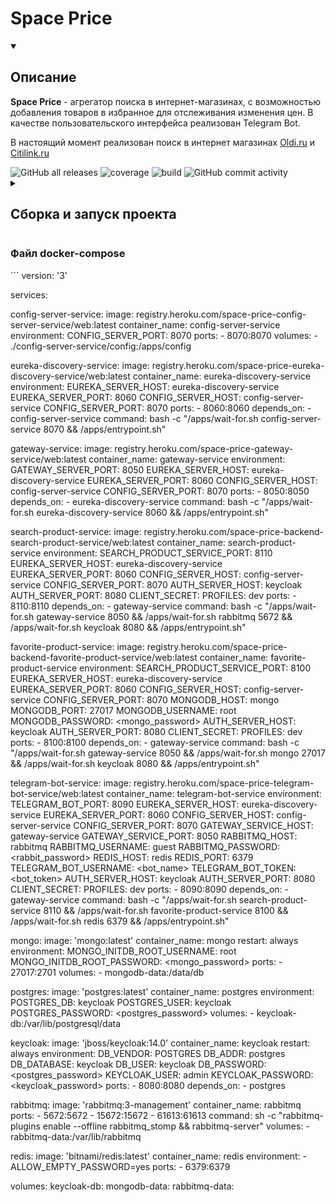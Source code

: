 # Space Price
<details open=""><summary><h2>Описание</h2></summary>
  <div>
    <b>Space Price</b> - агрегатор поиска в интернет-магазинах, с возможностью добавления товаров в избранное для отслеживания изменения цен. 
    В качестве пользовательского интерфейса реализован Telegram Bot.
  </div>
  <p></p>
  <div>
    В настоящий момент реализован поиск в интернет магазинах <a href="https://www.oldi.ru/">Oldi.ru</a> и <a href="https://citilink.ru/">Citilink.ru</a>
  </div>
  <p></p>
  <img alt="GitHub all releases" src="https://img.shields.io/github/downloads/Geek-Team-Development/market-analyzer/total?color=brightgreen">
  <img alt="coverage" src="https://img.shields.io/badge/coverage-60%25-yellow">
  <img alt="build" src="https://img.shields.io/badge/build-passing-brightgreen">
  <img alt="GitHub commit activity" src="https://img.shields.io/github/commit-activity/w/Geek-Team-Development/market-analyzer">
</details>
<details><summary><h2>Сборка и запуск проекта</h2></summary>
<h3>Сборка проекта:</h3>
```
mvn clean install
```
<h3>Запуск проекта:</h3>
```
docker-compose up -d
```
</details>
<h3>Файл docker-compose</h3>
```
version: '3'

services:

  config-server-service:
    image: registry.heroku.com/space-price-config-server-service/web:latest
    container_name: config-server-service
    environment:
      CONFIG_SERVER_PORT: 8070
    ports:
      - 8070:8070
    volumes:
      - ./config-server-service/config:/apps/config

  eureka-discovery-service:
    image: registry.heroku.com/space-price-eureka-discovery-service/web:latest
    container_name: eureka-discovery-service
    environment:
      EUREKA_SERVER_HOST: eureka-discovery-service
      EUREKA_SERVER_PORT: 8060
      CONFIG_SERVER_HOST: config-server-service
      CONFIG_SERVER_PORT: 8070
    ports:
      - 8060:8060
    depends_on:
      - config-server-service
    command: bash -c "/apps/wait-for.sh config-server-service 8070 && /apps/entrypoint.sh"

  gateway-service:
    image: registry.heroku.com/space-price-gateway-service/web:latest
    container_name: gateway-service
    environment:
      GATEWAY_SERVER_PORT: 8050
      EUREKA_SERVER_HOST: eureka-discovery-service
      EUREKA_SERVER_PORT: 8060
      CONFIG_SERVER_HOST: config-server-service
      CONFIG_SERVER_PORT: 8070
    ports:
      - 8050:8050
    depends_on:
      - eureka-discovery-service
    command: bash -c "/apps/wait-for.sh eureka-discovery-service 8060 && /apps/entrypoint.sh"

  search-product-service:
    image: registry.heroku.com/space-price-backend-search-product-service/web:latest
    container_name: search-product-service
    environment:
      SEARCH_PRODUCT_SERVICE_PORT: 8110
      EUREKA_SERVER_HOST: eureka-discovery-service
      EUREKA_SERVER_PORT: 8060
      CONFIG_SERVER_HOST: config-server-service
      CONFIG_SERVER_PORT: 8070
      AUTH_SERVER_HOST: keycloak
      AUTH_SERVER_PORT: 8080
      CLIENT_SECRET: <secret>
      PROFILES: dev
    ports:
      - 8110:8110
    depends_on:
      - gateway-service
    command: bash -c "/apps/wait-for.sh gateway-service 8050 && /apps/wait-for.sh rabbitmq 5672 && /apps/wait-for.sh keycloak 8080 && /apps/entrypoint.sh"

  favorite-product-service:
    image: registry.heroku.com/space-price-backend-favorite-product-service/web:latest
    container_name: favorite-product-service
    environment:
      SEARCH_PRODUCT_SERVICE_PORT: 8100
      EUREKA_SERVER_HOST: eureka-discovery-service
      EUREKA_SERVER_PORT: 8060
      CONFIG_SERVER_HOST: config-server-service
      CONFIG_SERVER_PORT: 8070
      MONGODB_HOST: mongo
      MONGODB_PORT: 27017
      MONGODB_USERNAME: root
      MONGODB_PASSWORD: <mongo_password>
      AUTH_SERVER_HOST: keycloak
      AUTH_SERVER_PORT: 8080
      CLIENT_SECRET: <secret>
      PROFILES: dev
    ports:
      - 8100:8100
    depends_on:
      - gateway-service
    command: bash -c "/apps/wait-for.sh gateway-service 8050 && /apps/wait-for.sh mongo 27017 && /apps/wait-for.sh keycloak 8080 && /apps/entrypoint.sh"

  telegram-bot-service:
    image: registry.heroku.com/space-price-telegram-bot-service/web:latest
    container_name: telegram-bot-service
    environment:
      TELEGRAM_BOT_PORT: 8090
      EUREKA_SERVER_HOST: eureka-discovery-service
      EUREKA_SERVER_PORT: 8060
      CONFIG_SERVER_HOST: config-server-service
      CONFIG_SERVER_PORT: 8070
      GATEWAY_SERVICE_HOST: gateway-service
      GATEWAY_SERVICE_PORT: 8050
      RABBITMQ_HOST: rabbitmq
      RABBITMQ_USERNAME: guest
      RABBITMQ_PASSWORD: <rabbit_password>
      REDIS_HOST: redis
      REDIS_PORT: 6379
      TELEGRAM_BOT_USERNAME: <bot_name>
      TELEGRAM_BOT_TOKEN: <bot_token>
      AUTH_SERVER_HOST: keycloak
      AUTH_SERVER_PORT: 8080
      CLIENT_SECRET: <secret>
      PROFILES: dev
    ports:
      - 8090:8090
    depends_on:
      - gateway-service
    command: bash -c "/apps/wait-for.sh search-product-service 8110 && /apps/wait-for.sh favorite-product-service 8100 && /apps/wait-for.sh redis 6379 && /apps/entrypoint.sh"

  mongo:
    image: 'mongo:latest'
    container_name: mongo
    restart: always
    environment:
      MONGO_INITDB_ROOT_USERNAME: root
      MONGO_INITDB_ROOT_PASSWORD: <mongo_password>
    ports:
      - 27017:2701
    volumes:
      - mongodb-data:/data/db

  postgres:
    image: 'postgres:latest'
    container_name: postgres
    environment:
      POSTGRES_DB: keycloak
      POSTGRES_USER: keycloak
      POSTGRES_PASSWORD: <postgres_password>
    volumes:
      - keycloak-db:/var/lib/postgresql/data

  keycloak:
    image: 'jboss/keycloak:14.0'
    container_name: keycloak
    restart: always
    environment:
      DB_VENDOR: POSTGRES
      DB_ADDR: postgres
      DB_DATABASE: keycloak
      DB_USER: keycloak
      DB_PASSWORD: <postgres_password>
      KEYCLOAK_USER: admin
      KEYCLOAK_PASSWORD: <keycloak_password>
    ports:
      - 8080:8080
    depends_on:
      - postgres

  rabbitmq:
    image: 'rabbitmq:3-management'
    container_name: rabbitmq
    ports:
      - 5672:5672
      - 15672:15672
      - 61613:61613
    command: sh -c "rabbitmq-plugins enable --offline rabbitmq_stomp && rabbitmq-server"
    volumes:
      - rabbitmq-data:/var/lib/rabbitmq

  redis:
    image: 'bitnami/redis:latest'
    container_name: redis
    environment:
      - ALLOW_EMPTY_PASSWORD=yes
    ports:
      - 6379:6379

volumes:
  keycloak-db:
  mongodb-data:
  rabbitmq-data:
```
